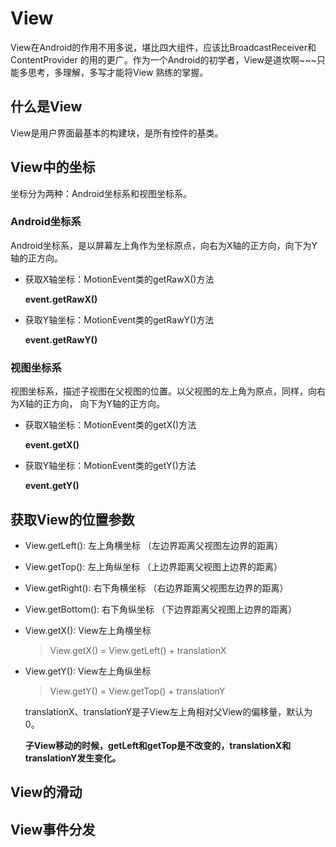 # View

View在Android的作用不用多说，堪比四大组件，应该比BroadcastReceiver和ContentProvider
的用的更广。作为一个Android的初学者，View是道坎啊~~~只能多思考，多理解，多写才能将View
熟练的掌握。

## 什么是View

  View是用户界面最基本的构建块，是所有控件的基类。

## View中的坐标

  坐标分为两种：Android坐标系和视图坐标系。

### Android坐标系

Android坐标系，是以屏幕左上角作为坐标原点，向右为X轴的正方向，向下为Y轴的正方向。

- 获取X轴坐标：MotionEvent类的getRawX()方法

  **event.getRawX()**

- 获取Y轴坐标：MotionEvent类的getRawY()方法

  **event.getRawY()**

### 视图坐标系

视图坐标系，描述子视图在父视图的位置。以父视图的左上角为原点，同样，向右为X轴的正方向，
向下为Y轴的正方向。

- 获取X轴坐标：MotionEvent类的getX()方法

  **event.getX()**

- 获取Y轴坐标：MotionEvent类的getY()方法

  **event.getY()**

## 获取View的位置参数

- View.getLeft(): 左上角横坐标 （左边界距离父视图左边界的距离）
- View.getTop(): 左上角纵坐标 （上边界距离父视图上边界的距离）
- View.getRight(): 右下角横坐标 （右边界距离父视图左边界的距离）
- View.getBottom(): 右下角纵坐标 （下边界距离父视图上边界的距离）
- View.getX(): View左上角横坐标

  > View.getX() = View.getLeft() + translationX

- View.getY(): View左上角纵坐标

  > View.getY() = View.getTop() + translationY


  translationX、translationY是子View左上角相对父View的偏移量，默认为0。

  **子View移动的时候，getLeft和getTop是不改变的，translationX和translationY发生变化。**

## View的滑动

## View事件分发
